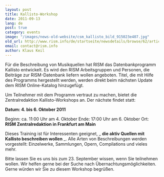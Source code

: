```yaml
---
layout: post
title: Kallisto-Workshop
date: 2011-09-13
lang: de
post: true
category: events
image: "/images/news-old-website/csm_kallisto_bild_915023e407.jpg"
old_url: http://www.rism.info/de/startseite/newsdetails/browse/62/article/64/workshop-on-kallisto.html
email: contact@rism.info
author: Klaus Keil
---
```



Für die Beschreibung von Musikquellen hat RISM das Datenbankprogramm Kallisto entwickelt. Es wird den RISM Arbeitsgruppen und Personen, die Beiträge zur RISM-Datenbank liefern wollen angeboten. Titel, die mit Hilfe des Programms hergestellt werden, werden direkt beim nächsten Update dem RISM Online-Katalog hinzugefügt.

Um Teilnehmer mit dem Programm vertraut zu machen, bietet die Zentralredaktion Kallisto-Workshops an. Der nächste findet statt:

**Datum: 4. bis 6. Oktober 2011**

Beginn: ca. 11:00 Uhr am 4. Oktober
Ende: 17:00 Uhr am 6. Oktober
Ort: **RISM Zentralredaktion in Frankfurt am Main**

Dieses Training ist für Interessenten geeignet, _ **die aktiv Quellen mit Kallisto beschreiben wollen** _. Alle Arten von Beschreibungen werden vorgestellt: Einzelwerke, Sammlungen, Opern, Compilations und vieles mehr.

Bitte lassen Sie es uns bis zum 23. September wissen, wenn Sie teilnehmen wollen.
Wir helfen gerne bei der Suche nach Übernachtungsmöglichkeiten.
Gerne würden wir Sie zu diesem Workshop begrüßen.